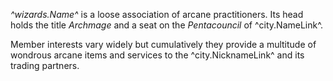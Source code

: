 *^wizards.Name^* is a loose association of arcane practitioners. Its head holds the title *Archmage* and a seat on the *Pentacouncil* of ^city.NameLink^. 

Member interests vary widely but cumulatively they provide a multitude of wondrous arcane items and services to the ^city.NicknameLink^ and its trading partners.